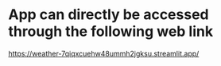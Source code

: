 # App can directly be accessed through the following web link


https://weather-7qiqxcuehw48ummh2jgksu.streamlit.app/
